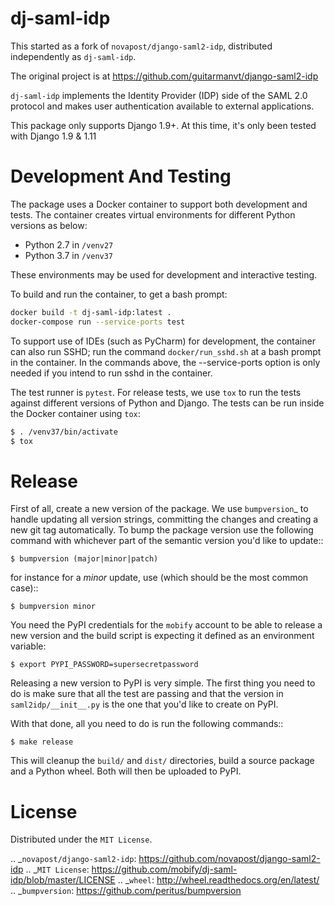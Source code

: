# dj-saml-idp

This started as a fork of `novapost/django-saml2-idp`, distributed
independently as `dj-saml-idp`.

The original project is at https://github.com/guitarmanvt/django-saml2-idp

`dj-saml-idp` implements the Identity Provider (IDP) side of the SAML 2.0
protocol and makes user authentication available to external applications.

This package only supports Django 1.9+. At this time, it's only been tested
with Django 1.9 & 1.11

# Development And Testing 

The package uses a Docker container to support both development and
tests. The container creates virtual environments for different
Python versions as below:

* Python 2.7 in `/venv27`
* Python 3.7 in `/venv37`

These environments may be used for development and interactive testing.

To build and run the container, to get a bash prompt:
```bash
docker build -t dj-saml-idp:latest .
docker-compose run --service-ports test
```

To support use of IDEs (such as PyCharm) for development, the container
can also run SSHD; run the command `docker/run_sshd.sh` at a bash prompt
in the container. In the commands above, the --service-ports option is
only needed if you intend to run sshd in the container.

The test runner is `pytest`. For release tests, we use `tox` to run
the tests against different versions of Python and Django. The tests
can be run inside the Docker container using `tox`:

```bash
$ . /venv37/bin/activate
$ tox
```

# Release

First of all, create a new version of the package. We use `bumpversion`_ to
handle updating all version strings, committing the changes and creating a
new git tag automatically. To bump the package version use the following
command with whichever part of the semantic version you'd like to update::

`$ bumpversion (major|minor|patch)`

for instance for a *minor* update, use (which should be the most common case)::

`$ bumpversion minor`

You need the PyPI credentials for the `mobify` account to be able to release
a new version and the build script is expecting it defined as an environment
variable:

`$ export PYPI_PASSWORD=supersecretpassword`

Releasing a new version to PyPI is very simple. The first thing you need to do
is make sure that all the test are passing and that the version in
`saml2idp/__init__.py` is the one that you'd like to create on PyPI.

With that done, all you need to do is run the following commands::

`$ make release`

This will cleanup the `build/` and `dist/` directories, build a source package
and a Python wheel. Both will then be uploaded to PyPI.

# License

Distributed under the `MIT License`.

.. _`novapost/django-saml2-idp`: https://github.com/novapost/django-saml2-idp
.. _`MIT License`: https://github.com/mobify/dj-saml-idp/blob/master/LICENSE
.. _`wheel`: http://wheel.readthedocs.org/en/latest/
.. _`bumpversion`: https://github.com/peritus/bumpversion

